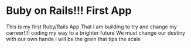 # Buby on Rails!!! First App

This is my first Ruby/Rails App That I am building to try and change my carreer!!!!
coding my way to a brighter future
We must change our destiny with our own hande
i will be the grain that tips the scale